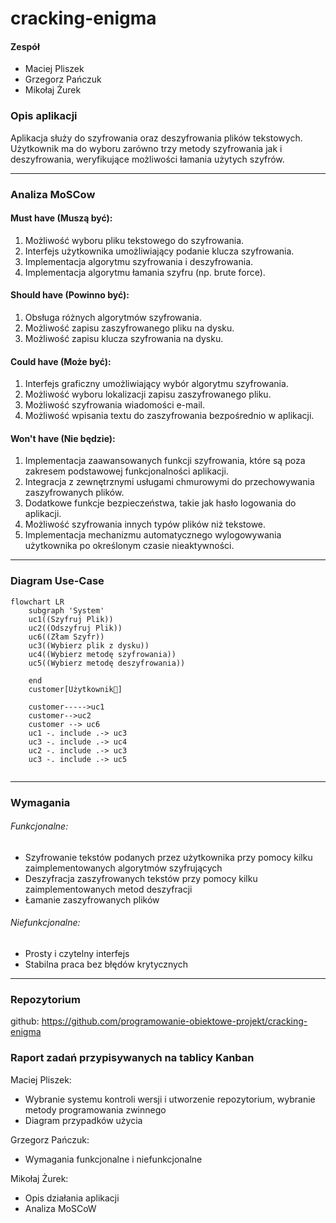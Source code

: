# cracking-enigma

#### Zespół
- Maciej Pliszek
- Grzegorz Pańczuk
- Mikołaj Żurek

### Opis aplikacji
Aplikacja służy do szyfrowania oraz deszyfrowania plików tekstowych. Użytkownik ma do wyboru zarówno trzy metody szyfrowania jak i deszyfrowania, weryfikujące możliwości łamania użytych szyfrów.

---
### Analiza MoSCow
#### Must have (Muszą być):

1. Możliwość wyboru pliku tekstowego do szyfrowania.
2. Interfejs użytkownika umożliwiający podanie klucza szyfrowania.
3. Implementacja algorytmu szyfrowania i deszyfrowania.
4. Implementacja algorytmu łamania szyfru (np. brute force).

#### Should have (Powinno być):

1. Obsługa różnych algorytmów szyfrowania.
2. Możliwość zapisu zaszyfrowanego pliku na dysku.
3. Możliwość zapisu klucza szyfrowania na dysku.

#### Could have (Może być):

1. Interfejs graficzny umożliwiający wybór algorytmu szyfrowania.
2. Możliwość wyboru lokalizacji zapisu zaszyfrowanego pliku.
3. Możliwość szyfrowania wiadomości e-mail.
4. Możliwość wpisania textu do zaszyfrowania bezpośrednio w aplikacji.

#### Won't have (Nie będzie):

1. Implementacja zaawansowanych funkcji szyfrowania, które są poza zakresem podstawowej funkcjonalności aplikacji.
2. Integracja z zewnętrznymi usługami chmurowymi do przechowywania zaszyfrowanych plików.
3. Dodatkowe funkcje bezpieczeństwa, takie jak hasło logowania do aplikacji.
4. Możliwość szyfrowania innych typów plików niż tekstowe.
5. Implementacja mechanizmu automatycznego wylogowywania użytkownika po określonym czasie nieaktywności.
---

### Diagram Use-Case

```mermaid
flowchart LR
    subgraph 'System'
    uc1((Szyfruj Plik))
    uc2((Odszyfruj Plik))
    uc6((Złam Szyfr))
    uc3((Wybierz plik z dysku))
    uc4((Wybierz metodę szyfrowania))
	uc5((Wybierz metodę deszyfrowania))

    end
    customer[Użytkownik👤]

    customer----->uc1
    customer-->uc2
    customer --> uc6
    uc1 -. include .-> uc3
    uc3 -. include .-> uc4
    uc2 -. include .-> uc3
    uc3 -. include .-> uc5
    
```
---

### Wymagania 
###### Funkcjonalne:
- Szyfrowanie tekstów podanych przez użytkownika przy pomocy kilku zaimplementowanych algorytmów szyfrujących
- Deszyfracja zaszyfrowanych tekstów przy pomocy kilku zaimplementowanych metod deszyfracji
- Łamanie zaszyfrowanych plików

###### Niefunkcjonalne:
- Prosty i czytelny interfejs
- Stabilna praca bez błędów krytycznych
---

### Repozytorium
github: https://github.com/programowanie-obiektowe-projekt/cracking-enigma

### Raport zadań przypisywanych na tablicy Kanban
Maciej Pliszek:
- Wybranie systemu kontroli wersji i utworzenie repozytorium, wybranie metody programowania zwinnego
- Diagram przypadków użycia

Grzegorz Pańczuk:
- Wymagania funkcjonalne i niefunkcjonalne

Mikołaj Żurek:
- Opis działania aplikacji
- Analiza MoSCoW
